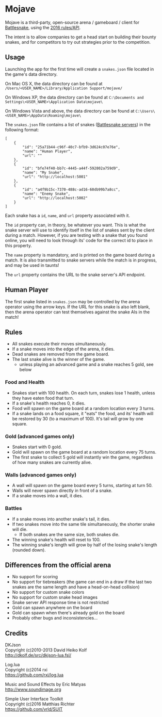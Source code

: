 # Mojave

Mojave is a third-party, open-source arena / gameboard / client for [Battlesnake](https://www.battlesnake.io/), using the [2016 rules/API](http://web.archive.org/web/20160817172025/http://www.battlesnake.io/readme).

The intent is to allow companies to get a head start on building their bounty snakes, and for competitors to try out strategies prior to the competition.


## Usage

Launching the app for the first time will create a `snakes.json` file located in the game's data directory.

On Mac OS X, the data directory can be found at `/Users/<USER_NAME>/Library/Application Support/mojave/`

On Windows XP, the data directory can be found at `C:\Documents and Settings\<USER_NAME>\Application Data\mojave\`

On Windows Vista and above, the data directory can be found at `C:\Users\<USER_NAME>\AppData\Roaming\mojave\`

The `snakes.json` file contains a list of snakes ([Battlesnake servers](https://github.com/sendwithus/battlesnake-python)) in the following format:

```
[
    {
        "id": "25a71b44-c96f-40c7-bfb9-3d624c07e76e",
        "name": "Human Player",
        "url": ""
    },
    {
        "id": "bfe74f40-bb7c-4445-a44f-592802a759d9",
        "name": "My Snake",
        "url": "http://localhost:5001"
    },
    {
        "id": "a4f9b15c-7370-488c-ad16-60db99b7a8cc",
        "name": "Enemy Snake",
        "url": "http://localhost:5002"
    }
]
```

Each snake has a `id`, `name`, and `url` property associated with it.

The `id` property can, in theory, be whatever you want. This is what the snake server will use to identify itself in the list of snakes sent by the client during a match. However, if you are testing with a snake that you found online, you will need to look through its' code for the correct id to place in this property.

The `name` property is mandatory, and is printed on the game board during a match. It is also transmitted to snake servers while the match is in progress, and may be used in taunts!

The `url` property contains the URL to the snake server's API endpoint.


## Human Player

The first snake listed in `snakes.json` may be controlled by the arena operator using the arrow keys. If the URL for this snake is also left blank, then the arena operator can test themselves against the snake AIs in the match!


## Rules

* All snakes execute their moves simultaneously.
* If a snake moves into the edge of the arena, it dies.
* Dead snakes are removed from the game board.
* The last snake alive is the winner of the game.
	* unless playing an advanced game and a snake reaches 5 gold, see below

### Food and Health
* Snakes start with 100 health. On each turn, snakes lose 1 health, unless they have eaten food that turn.
* If a snake's health reaches 0, it dies.
* Food will spawn on the game board at a random location every 3 turns.
* If a snake lands on a food square, it "eats" the food, and its' health will be restored by 30 (to a maximum of 100). It's tail will grow by one square.

### Gold (advanced games only)
* Snakes start with 0 gold.
* Gold will spawn on the game board at a random location every 75 turns.
* The first snake to collect 5 gold will instantly win the game, regardless of how many snakes are currently alive.

### Walls (advanced games only)
* A wall will spawn on the game board every 5 turns, starting at turn 50.
* Walls will never spawn directly in front of a snake.
* If a snake moves into a wall, it dies.

### Battles
* If a snake moves into another snake's tail, it dies.
* If two snakes move into the same tile simultaneously, the shorter snake will die.
	* If both snakes are the same size, both snakes die.
* The winning snake's health will reset to 100.
* The winning snake's length will grow by half of the losing snake's length (rounded down).


## Differences from the official arena
* No support for scoring
* No support for tiebreakers (the game can end in a draw if the last two snakes are the same length and have a head-on-head collision)
* No support for custom snake colors
* No support for custom snake head images
* Snake server API response time is not restricted
* Gold can spawn anywhere on the board
* Gold can spawn when there's already gold on the board
* Probably other bugs and inconsistencies...


## Credits

DKJson  
Copyright (c)2010-2013 David Heiko Kolf  
http://dkolf.de/src/dkjson-lua.fsl/

Log.lua  
Copyright (c)2014 rxi  
https://github.com/rxi/log.lua

Music and Sound Effects by Eric Matyas  
http://www.soundimage.org

Simple User Interface Toolkit  
Copyright (c)2016 Matthias Richter  
https://github.com/vrld/SUIT